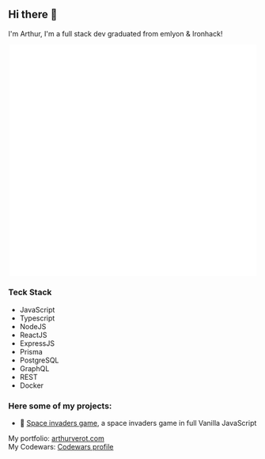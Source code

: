 ## Hi there 👋

I'm Arthur, I'm a full stack dev graduated from emlyon & Ironhack!

<!-- ![Arthur's GitHub stats][vercel stats]
![Arthur's Top Languages][vercel language] -->

<div align="center">
<img align="center" src="/github-metrics.svg" alt="Metrics" width="500">
</div>

### Teck Stack

- JavaScript
- Typescript
- NodeJS
- ReactJS
- ExpressJS
- Prisma
- PostgreSQL
- GraphQL
- REST
- Docker

### Here some of my projects:

<!-- - 💸 [Trading simulator API REST][gh tradingsimulator], an API REST to run a trading simulator app. -->

- 👾 [Space invaders game][gh spaceinvaders], a space invaders game in full Vanilla JavaScript

My portfolio: [arthurverot.com][arthurverot]  
My Codewars: [Codewars profile][codewars]

[gh tradingsimulator]: https://github.com/ArthurVEROT/trading-simulator-project2
[gh spaceinvaders]: https://github.com/ArthurVEROT/SpaceInvaders-Galaga-Project1
[gh trouversondepute]: https://github.com/ArthurVEROT/TrouverSonDepute.fr
[vercel language]: https://github-readme-stats.vercel.app/api/top-langs/?username=ArthurVEROT&langs_count=8&theme=omni&layout=compact
[vercel stats]: https://github-readme-stats.vercel.app/api?username=ArthurVEROT&theme=omni&show_icons=true
[arthurverot]: https://arthurverot.com/
[codewars]: https://www.codewars.com/users/ArthurVEROT
